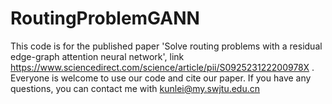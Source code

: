 # RoutingProblemGANN
This code is for the published paper 'Solve routing problems with a residual edge-graph attention neural network', link https://www.sciencedirect.com/science/article/pii/S092523122200978X .
Everyone is welcome to use our code and cite our paper.
If you have any questions, you can contact me with kunlei@my.swjtu.edu.cn
